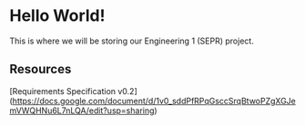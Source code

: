 # Hello World!

This is where we will be storing our Engineering 1 (SEPR) project.

## Resources

[Requirements Specification v0.2] (https://docs.google.com/document/d/1v0_sddPfRPqGsccSrqBtwoPZgXGJemVWQHNu6L7nLQA/edit?usp=sharing)
